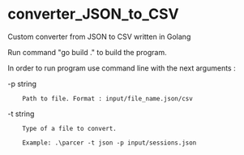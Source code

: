# converter_JSON_to_CSV
Custom converter from JSON to CSV written in Golang

Run command "go build ." to build the program.

In order to run program use command line with the next arguments :

-p string

        Path to file. Format : input/file_name.json/csv

-t string

        Type of a file to convert.
        
        Example: .\parcer -t json -p input/sessions.json
